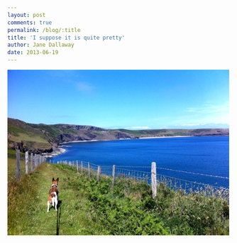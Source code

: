 ```yaml
---
layout: post
comments: true
permalink: /blog/:title
title: 'I suppose it is quite pretty'
author: Jane Dallaway
date: 2013-06-19
---
```


<div><a href="/media/Ephoto.JPG"><img src="/media/Ephoto.JPG.500.JPG" width="500" height="373"/></a></div>



 
    
